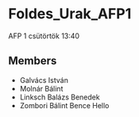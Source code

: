 # Foldes_Urak_AFP1
AFP 1 csütörtök 13:40
## Members
- Galvács István
- Molnár Bálint
- Linksch Balázs Benedek
- Zombori Bálint Bence
Hello
